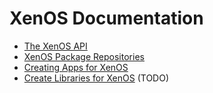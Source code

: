 # XenOS Documentation
- [The XenOS API](./API.md)
- [XenOS Package Repositories](./repos.md)
- [Creating Apps for XenOS](./apps.md)
- [Create Libraries for XenOS](./libs.md) (TODO)